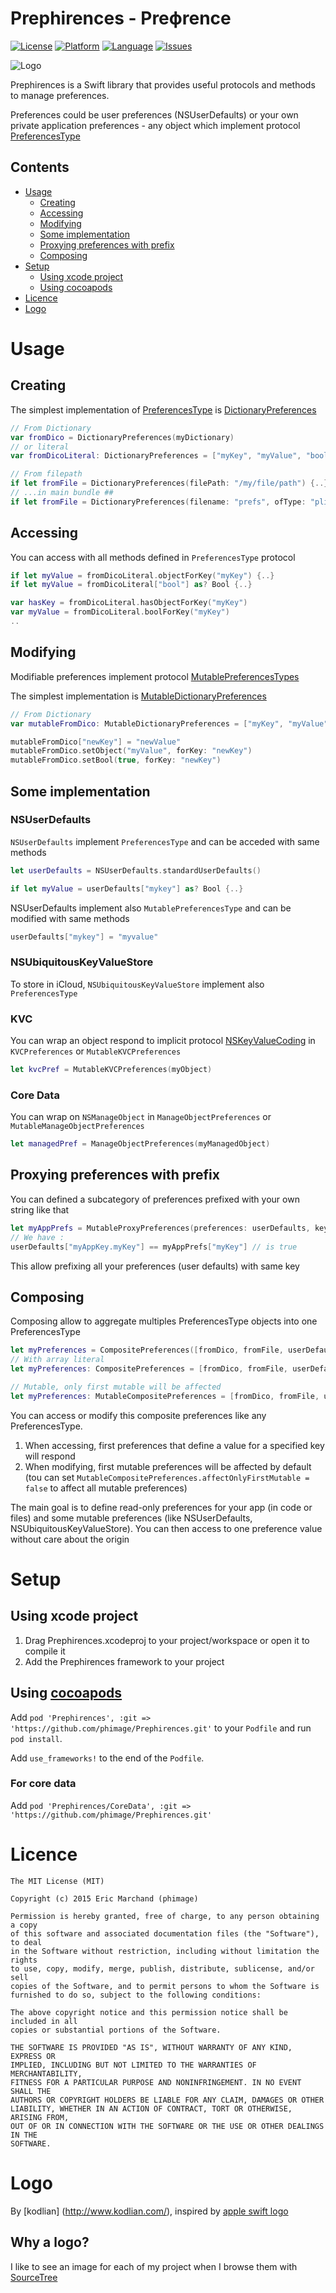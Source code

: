 # Prephirences - Preϕrence
[![License](https://img.shields.io/badge/License-MIT-blue.svg?style=flat
            )](http://mit-license.org)
[![Platform](http://img.shields.io/badge/platform-iOS/MacOS-lightgrey.svg?style=flat
             )](https://developer.apple.com/resources/)
[![Language](http://img.shields.io/badge/language-swift-orange.svg?style=flat
             )](https://developer.apple.com/swift)
[![Issues](https://img.shields.io/github/issues/phimage/Prephirences.svg?style=flat
           )](https://github.com/phimage/Prephirences/issues)

![Logo](/logo-128x128.png)

Prephirences is a Swift library that provides useful protocols and methods to manage preferences.

Preferences could be user preferences (NSUserDefaults) or your own private application preferences - any object which implement protocol [PreferencesType](/Prephirences/PreferencesType.swift)

## Contents ##
- [Usage](#usage)
  - [Creating](#creating)
  - [Accessing](#accessing)
  - [Modifying](#modifying)
  - [Some implementation](#some-implementation)
  - [Proxying preferences with prefix](#proxying-preferences-with-prefix)
  - [Composing](#composing)
- [Setup](#setup)
  - [Using xcode project](#using-xcode-project)
  - [Using cocoapods](#using-cocoapods)
- [Licence](#licence)
- [Logo](#logo)

# Usage #

## Creating ##
The simplest implementation of [PreferencesType](/Prephirences/PreferencesType.swift) is [DictionaryPreferences](/Prephirences/DictionaryPreferences.swift)
```swift
// From Dictionary
var fromDico = DictionaryPreferences(myDictionary)
// or literal
var fromDicoLiteral: DictionaryPreferences = ["myKey", "myValue", "bool", true]

// From filepath
if let fromFile = DictionaryPreferences(filePath: "/my/file/path") {..}
// ...in main bundle ##
if let fromFile = DictionaryPreferences(filename: "prefs", ofType: "plist") {..}
```

## Accessing ##
You can access with all methods defined in `PreferencesType` protocol

```swift
if let myValue = fromDicoLiteral.objectForKey("myKey") {..}
if let myValue = fromDicoLiteral["bool"] as? Bool {..}

var hasKey = fromDicoLiteral.hasObjectForKey("myKey")
var myValue = fromDicoLiteral.boolForKey("myKey")
..

```

## Modifying ##

Modifiable preferences implement protocol [MutablePreferencesTypes](/Prephirences/PreferencesType.swift)

The simplest implementation is [MutableDictionaryPreferences](/Prephirences/DictionaryPreferences.swift)

```swift
// From Dictionary
var mutableFromDico: MutableDictionaryPreferences = ["myKey", "myValue"]

mutableFromDico["newKey"] = "newValue"
mutableFromDico.setObject("myValue", forKey: "newKey")
mutableFromDico.setBool(true, forKey: "newKey")

```

## Some implementation ##
### NSUserDefaults ###

`NSUserDefaults` implement `PreferencesType` and can be acceded with same methods

```swift
let userDefaults = NSUserDefaults.standardUserDefaults()

if let myValue = userDefaults["mykey"] as? Bool {..}
```

NSUserDefaults implement also `MutablePreferencesType` and can be modified with same methods
```swift
userDefaults["mykey"] = "myvalue"
```

### NSUbiquitousKeyValueStore ###
To store in iCloud, `NSUbiquitousKeyValueStore` implement also `PreferencesType`

### KVC ###
You can wrap an object respond to implicit protocol [NSKeyValueCoding](https://developer.apple.com/library/mac/documentation/Cocoa/Conceptual/KeyValueCoding/Articles/KeyValueCoding.html) in `KVCPreferences` or `MutableKVCPreferences`
```swift
let kvcPref = MutableKVCPreferences(myObject)
```

### Core Data ###
You can wrap on `NSManageObject` in `ManageObjectPreferences` or `MutableManageObjectPreferences`
```swift
let managedPref = ManageObjectPreferences(myManagedObject)
```

## Proxying preferences with prefix ##
You can defined a subcategory of preferences prefixed with your own string like that
```swift
let myAppPrefs = MutableProxyPreferences(preferences: userDefaults, key: "myAppKey.")
// We have :
userDefaults["myAppKey.myKey"] == myAppPrefs["myKey"] // is true
```
This allow prefixing all your preferences (user defaults) with same key


## Composing ##

Composing allow to aggregate multiples PreferencesType objects into one PreferencesType

```swift
let myPreferences = CompositePreferences([fromDico, fromFile, userDefaults])
// With array literal
let myPreferences: CompositePreferences = [fromDico, fromFile, userDefaults]

// Mutable, only first mutable will be affected
let myPreferences: MutableCompositePreferences = [fromDico, fromFile, userDefaults]
```

You can access or modify this composite preferences like any PreferencesType.

1. When accessing, first preferences that define a value for a specified key will respond
2. When modifying, first mutable preferences will be affected by default  (tou can set `MutableCompositePreferences.affectOnlyFirstMutable = false` to affect all mutable preferences)

The main goal is to define read-only preferences for your app (in code or files) and some mutable preferences (like NSUserDefaults, NSUbiquitousKeyValueStore). You can then access to one preference value without care about the origin

# Setup #

## Using xcode project ##

1. Drag Prephirences.xcodeproj to your project/workspace or open it to compile it
2. Add the Prephirences framework to your project

## Using [cocoapods](http://cocoapods.org/) ##

Add `pod 'Prephirences', :git => 'https://github.com/phimage/Prephirences.git'` to your `Podfile` and run `pod install`. 

Add `use_frameworks!` to the end of the `Podfile`.

### For core data ###
Add `pod 'Prephirences/CoreData', :git => 'https://github.com/phimage/Prephirences.git'`

# Licence #
```
The MIT License (MIT)

Copyright (c) 2015 Eric Marchand (phimage)

Permission is hereby granted, free of charge, to any person obtaining a copy
of this software and associated documentation files (the "Software"), to deal
in the Software without restriction, including without limitation the rights
to use, copy, modify, merge, publish, distribute, sublicense, and/or sell
copies of the Software, and to permit persons to whom the Software is
furnished to do so, subject to the following conditions:

The above copyright notice and this permission notice shall be included in all
copies or substantial portions of the Software.

THE SOFTWARE IS PROVIDED "AS IS", WITHOUT WARRANTY OF ANY KIND, EXPRESS OR
IMPLIED, INCLUDING BUT NOT LIMITED TO THE WARRANTIES OF MERCHANTABILITY,
FITNESS FOR A PARTICULAR PURPOSE AND NONINFRINGEMENT. IN NO EVENT SHALL THE
AUTHORS OR COPYRIGHT HOLDERS BE LIABLE FOR ANY CLAIM, DAMAGES OR OTHER
LIABILITY, WHETHER IN AN ACTION OF CONTRACT, TORT OR OTHERWISE, ARISING FROM,
OUT OF OR IN CONNECTION WITH THE SOFTWARE OR THE USE OR OTHER DEALINGS IN THE
SOFTWARE.
```

# Logo #
By [kodlian] (http://www.kodlian.com/), inspired by [apple swift logo](http://en.wikipedia.org/wiki/File:Apple_Swift_Logo.png)
## Why a logo?
I like to see an image for each of my project when I browse them with [SourceTree](http://www.sourcetreeapp.com/)